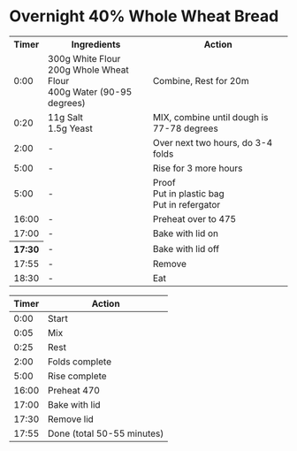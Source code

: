 # Overnight 40% Whole Wheat Bread

<table>
<tbody>
<tr><th>Timer</th><th>Ingredients</th><th>Action</th></tr>
<tr><td>0:00</td><td>
300g White Flour<br>
200g Whole Wheat Flour<br>
400g Water (90-95 degrees)
</td><td>Combine, Rest for 20m</td></tr>
<tr><td>0:20</td><td>
11g Salt<br>
1.5g Yeast</td><td>
MIX, combine until dough is 77-78 degrees
</td></tr>
<tr><td>2:00</td><td>
-
</td><td>
Over next two hours, do 3-4 folds
</td></tr>
<tr><td>5:00</td><td>
-
</td><td>
Rise for 3 more hours
</td></tr>
<tr><td>5:00</td><td>
-
</td><td>
Proof<br>
Put in plastic bag<br>
Put in refergator
</td></tr>
<tr><td>16:00</td><td>
-
</td><td>
Preheat over to 475
</td></tr>
<tr><td>17:00</td><td>
-
</td><td>Bake with lid on</td>
</tr>
<tr><th>17:30</td><td>
-
</td><td>Bake with lid off</td></tr>
<tr><td>17:55</td><td>-</td><td>Remove</td></tr>
<tr><td>18:30</td><td>-</td><td>Eat</td></tr>
</tbody>
</table>

| Timer | Action         |
|-------|----------------|
| 0:00  | Start          |
| 0:05  | Mix            |
| 0:25  | Rest           |
| 2:00  | Folds complete |
| 5:00  | Rise complete  |
| 16:00 | Preheat 470    |
| 17:00 | Bake with lid  |
| 17:30 | Remove lid     |
| 17:55 | Done (total 50-55 minutes) |
